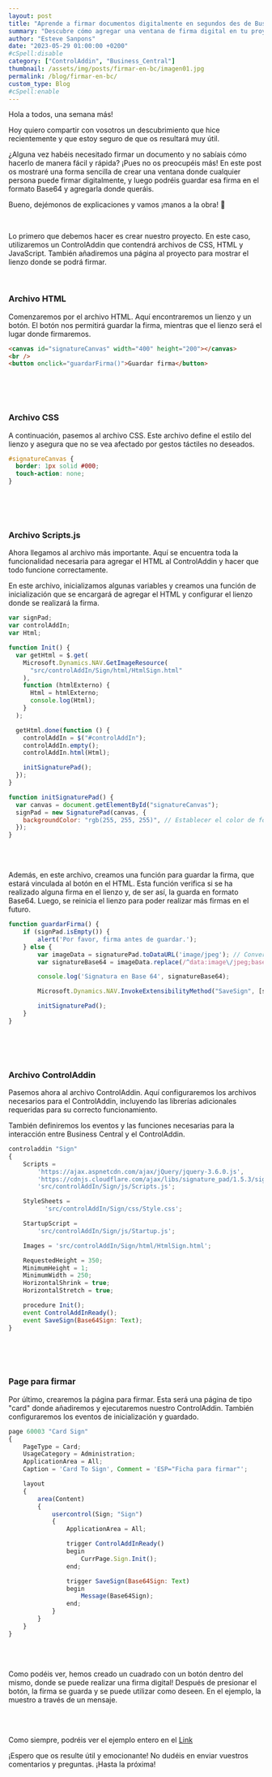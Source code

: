 ```yaml
---
layout: post
title: "Aprende a firmar documentos digitalmente en segundos des de Business Central"
summary: "Descubre cómo agregar una ventana de firma digital en tu proyecto y guardar firmas en Base64."
author: "Esteve Sanpons"
date: "2023-05-29 01:00:00 +0200"
#cSpell:disable
category: ["ControlAddin", "Business_Central"]
thumbnail: /assets/img/posts/firmar-en-bc/imagen01.jpg
permalink: /blog/firmar-en-bc/
custom_type: Blog
#cSpell:enable
---
```


Hola a todos, una semana más!

Hoy quiero compartir con vosotros un descubrimiento que hice recientemente y que estoy seguro de que os resultará muy útil.

¿Alguna vez habéis necesitado firmar un documento y no sabíais cómo hacerlo de manera fácil y rápida? ¡Pues no os preocupéis más! En este post os mostraré una forma sencilla de crear una ventana donde cualquier persona puede firmar digitalmente, y luego podréis guardar esa firma en el formato Base64 y agregarla donde queráis.

Bueno, dejémonos de explicaciones y vamos ¡manos a la obra! :muscle:

<br>

Lo primero que debemos hacer es crear nuestro proyecto. En este caso, utilizaremos un ControlAddin que contendrá archivos de CSS, HTML y JavaScript.
También añadiremos una página al proyecto para mostrar el lienzo donde se podrá firmar.

<br>

### Archivo HTML

Comenzaremos por el archivo HTML. Aquí encontraremos un lienzo y un botón. El botón nos permitirá guardar la firma, mientras que el lienzo será el lugar donde firmaremos.

```html
<canvas id="signatureCanvas" width="400" height="200"></canvas>
<br />
<button onclick="guardarFirma()">Guardar firma</button>
```

<br> <br>
<br>

### Archivo CSS

A continuación, pasemos al archivo CSS. Este archivo define el estilo del lienzo y asegura que no se vea afectado por gestos táctiles no deseados.

```css
#signatureCanvas {
  border: 1px solid #000;
  touch-action: none;
}
```

<br> <br>
<br>

### Archivo Scripts.js

Ahora llegamos al archivo más importante. Aquí se encuentra toda la funcionalidad necesaria para agregar el HTML al ControlAddin y hacer que todo funcione correctamente.

En este archivo, inicializamos algunas variables y creamos una función de inicialización que se encargará de agregar el HTML y configurar el lienzo donde se realizará la firma.

```javascript
var signPad;
var controlAddIn;
var Html;

function Init() {
  var getHtml = $.get(
    Microsoft.Dynamics.NAV.GetImageResource(
      "src/controlAddIn/Sign/html/HtmlSign.html"
    ),
    function (htmlExterno) {
      Html = htmlExterno;
      console.log(Html);
    }
  );

  getHtml.done(function () {
    controlAddIn = $("#controlAddIn");
    controlAddIn.empty();
    controlAddIn.html(Html);

    initSignaturePad();
  });
}

function initSignaturePad() {
  var canvas = document.getElementById("signatureCanvas");
  signPad = new SignaturePad(canvas, {
    backgroundColor: "rgb(255, 255, 255)", // Establecer el color de fondo del canvas
  });
}
```

<br> <br>

Además, en este archivo, creamos una función para guardar la firma, que estará vinculada al botón en el HTML. Esta función verifica si se ha realizado alguna firma en el lienzo y, de ser así, la guarda en formato Base64. Luego, se reinicia el lienzo para poder realizar más firmas en el futuro.

```javascript
function guardarFirma() {
    if (signPad.isEmpty()) {
        alert('Por favor, firma antes de guardar.');
    } else {
        var imageData = signaturePad.toDataURL('image/jpeg'); // Convertir a formato JPEG
        var signatureBase64 = imageData.replace(/^data:image\/jpeg;base64,/, ''); // Remover el encabezado de datos

        console.log('Signatura en Base 64', signatureBase64);

        Microsoft.Dynamics.NAV.InvokeExtensibilityMethod("SaveSign", [signatureBase64], true);

        initSignaturePad();
    }
}
```

<br> <br>
<br>

### Archivo ControlAddin

Pasemos ahora al archivo ControlAddin. Aquí configuraremos los archivos necesarios para el ControlAddin, incluyendo las librerías adicionales requeridas para su correcto funcionamiento.

También definiremos los eventos y las funciones necesarias para la interacción entre Business Central y el ControlAddin.

```javascript
controladdin "Sign"
{
    Scripts =
        'https://ajax.aspnetcdn.com/ajax/jQuery/jquery-3.6.0.js',
        'https://cdnjs.cloudflare.com/ajax/libs/signature_pad/1.5.3/signature_pad.min.js',
        'src/controlAddIn/Sign/js/Scripts.js';

    StyleSheets =
          'src/controlAddIn/Sign/css/Style.css';

    StartupScript =
        'src/controlAddIn/Sign/js/Startup.js';

    Images = 'src/controlAddIn/Sign/html/HtmlSign.html';

    RequestedHeight = 350;
    MinimumHeight = 1;
    MinimumWidth = 250;
    HorizontalShrink = true;
    HorizontalStretch = true;

    procedure Init();
    event ControlAddInReady();
    event SaveSign(Base64Sign: Text);
}
```

<br> <br>
<br>

### Page para firmar

Por último, crearemos la página para firmar. Esta será una página de tipo "card" donde añadiremos y ejecutaremos nuestro ControlAddin. También configuraremos los eventos de inicialización y guardado.

```javascript
page 60003 "Card Sign"
{
    PageType = Card;
    UsageCategory = Administration;
    ApplicationArea = All;
    Caption = 'Card To Sign', Comment = 'ESP="Ficha para firmar"';

    layout
    {
        area(Content)
        {
            usercontrol(Sign; "Sign")
            {
                ApplicationArea = All;

                trigger ControlAddInReady()
                begin
                    CurrPage.Sign.Init();
                end;

                trigger SaveSign(Base64Sign: Text)
                begin
                    Message(Base64Sign);
                end;
            }
        }
    }
}
```

<br> <br>

Como podéis ver, hemos creado un cuadrado con un botón dentro del mismo, donde se puede realizar una firma digital! Después de presionar el botón, la firma se guarda y se puede utilizar como deseen. En el ejemplo, la muestro a través de un mensaje.

<br>
<br>

Como siempre, podréis ver el ejemplo entero en el [Link](https://github.com/Esanpons/ControlAddIn-Basico-BC)

¡Espero que os resulte útil y emocionante! No dudéis en enviar vuestros comentarios y preguntas. ¡Hasta la próxima!
